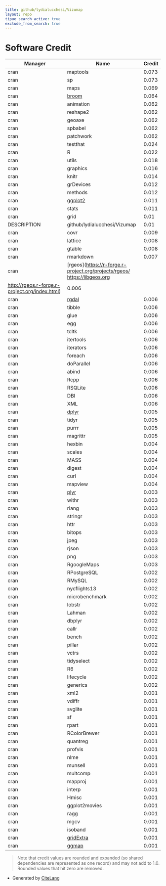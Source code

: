 ```yaml
---
title: github/lydialucchesi/Vizumap
layout: repo
tipue_search_active: true
exclude_from_search: true
---
```

# Software Credit

|Manager|Name|Credit|
|-------|----|------|
|cran|maptools|0.073|
|cran|sp|0.073|
|cran|maps|0.069|
|cran|[broom](https://broom.tidymodels.org/)|0.064|
|cran|animation|0.062|
|cran|reshape2|0.062|
|cran|geoaxe|0.062|
|cran|spbabel|0.062|
|cran|patchwork|0.062|
|cran|testthat|0.024|
|cran|R|0.022|
|cran|utils|0.018|
|cran|graphics|0.016|
|cran|knitr|0.014|
|cran|grDevices|0.012|
|cran|methods|0.012|
|cran|[ggplot2](https://ggplot2.tidyverse.org)|0.011|
|cran|stats|0.011|
|cran|grid|0.01|
|DESCRIPTION|github/lydialucchesi/Vizumap|0.01|
|cran|covr|0.009|
|cran|lattice|0.008|
|cran|gtable|0.008|
|cran|rmarkdown|0.007|
|cran|[rgeos](https://r-forge.r-project.org/projects/rgeos/ https://libgeos.org
http://rgeos.r-forge.r-project.org/index.html)|0.006|
|cran|[rgdal](http://rgdal.r-forge.r-project.org)|0.006|
|cran|tibble|0.006|
|cran|glue|0.006|
|cran|egg|0.006|
|cran|tcltk|0.006|
|cran|itertools|0.006|
|cran|iterators|0.006|
|cran|foreach|0.006|
|cran|doParallel|0.006|
|cran|abind|0.006|
|cran|Rcpp|0.006|
|cran|RSQLite|0.006|
|cran|DBI|0.006|
|cran|XML|0.006|
|cran|[dplyr](https://dplyr.tidyverse.org)|0.005|
|cran|tidyr|0.005|
|cran|purrr|0.005|
|cran|magrittr|0.005|
|cran|hexbin|0.004|
|cran|scales|0.004|
|cran|MASS|0.004|
|cran|digest|0.004|
|cran|curl|0.004|
|cran|mapview|0.004|
|cran|[plyr](http://had.co.nz/plyr)|0.003|
|cran|withr|0.003|
|cran|rlang|0.003|
|cran|stringr|0.003|
|cran|httr|0.003|
|cran|bitops|0.003|
|cran|jpeg|0.003|
|cran|rjson|0.003|
|cran|png|0.003|
|cran|RgoogleMaps|0.003|
|cran|RPostgreSQL|0.002|
|cran|RMySQL|0.002|
|cran|nycflights13|0.002|
|cran|microbenchmark|0.002|
|cran|lobstr|0.002|
|cran|Lahman|0.002|
|cran|dbplyr|0.002|
|cran|callr|0.002|
|cran|bench|0.002|
|cran|pillar|0.002|
|cran|vctrs|0.002|
|cran|tidyselect|0.002|
|cran|R6|0.002|
|cran|lifecycle|0.002|
|cran|generics|0.002|
|cran|xml2|0.001|
|cran|vdiffr|0.001|
|cran|svglite|0.001|
|cran|sf|0.001|
|cran|rpart|0.001|
|cran|RColorBrewer|0.001|
|cran|quantreg|0.001|
|cran|profvis|0.001|
|cran|nlme|0.001|
|cran|munsell|0.001|
|cran|multcomp|0.001|
|cran|mapproj|0.001|
|cran|interp|0.001|
|cran|Hmisc|0.001|
|cran|ggplot2movies|0.001|
|cran|ragg|0.001|
|cran|mgcv|0.001|
|cran|isoband|0.001|
|cran|[gridExtra](https://github.com/baptiste/gridextra)|0.001|
|cran|[ggmap](https://github.com/dkahle/ggmap)|0.001|


> Note that credit values are rounded and expanded (so shared dependencies are represented as one record) and may not add to 1.0. Rounded values that hit zero are removed.


- Generated by [CiteLang](https://github.com/vsoch/citelang)
